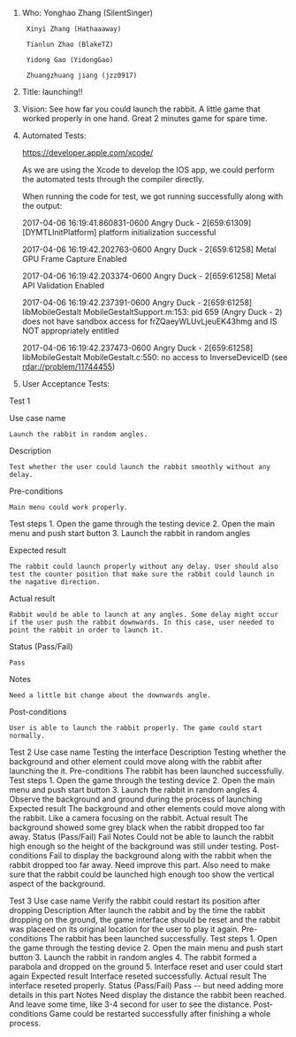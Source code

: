 1. Who: 
        Yonghao Zhang (SilentSinger)
        
        Xinyi Zhang (Hathaaaway)
        
        Tianlun Zhao (BlakeTZ)
        
        Yidong Gao (YidongGao)
        
        Zhuangzhuang jiang (jzz0917)

2. Title: launching!!

3. Vision: See how far you could launch the rabbit. A little game that worked properly in one hand. Great 2 minutes game for spare time.

4. Automated Tests:

    https://developer.apple.com/xcode/
    
    As we are using the Xcode to develop the IOS app, we could perform the automated tests through the compiler directly.
    
    When running the code for test, we got running successfully along with the output:
    
    2017-04-06 16:19:41.860831-0600 Angry Duck - 2[659:61309] [DYMTLInitPlatform] platform initialization successful
    
    2017-04-06 16:19:42.202763-0600 Angry Duck - 2[659:61258] Metal GPU Frame Capture Enabled
    
    2017-04-06 16:19:42.203374-0600 Angry Duck - 2[659:61258] Metal API Validation Enabled
    
    2017-04-06 16:19:42.237391-0600 Angry Duck - 2[659:61258] libMobileGestalt MobileGestaltSupport.m:153: pid 659 (Angry Duck - 2) does not have sandbox access for frZQaeyWLUvLjeuEK43hmg and IS NOT appropriately entitled
    
    2017-04-06 16:19:42.237473-0600 Angry Duck - 2[659:61258] libMobileGestalt MobileGestalt.c:550: no access to InverseDeviceID (see <rdar://problem/11744455>)

5. User Acceptance Tests:

Test 1

Use case name

    Launch the rabbit in random angles.
    
Description

    Test whether the user could launch the rabbit smoothly without any delay.
    
Pre-conditions

    Main menu could work properly.
    
Test steps
    1. Open the game through the testing device
    2. Open the main menu and push start button
    3. Launch the rabbit in random angles
    
Expected result

    The rabbit could launch properly without any delay. User should also test the counter position that make sure the rabbit could launch in the nagative direction.
    
Actual result

    Rabbit would be able to launch at any angles. Some delay might occur if the user push the rabbit downwards. In this case, user needed to point the rabbit in order to launch it.
    
Status (Pass/Fail)

    Pass
    
Notes

    Need a little bit change about the downwards angle.
    
Post-conditions

    User is able to launch the rabbit properly. The game could start normally.


Test 2
Use case name
    Testing the interface
Description
    Testing whether the background and other element could move along with the rabbit after launching the it.
Pre-conditions
    The rabbit has been launched successfully.
Test steps
    1. Open the game through the testing device
    2. Open the main menu and push start button
    3. Launch the rabbit in random angles
    4. Observe the background and ground during the process of launching
Expected result
    The background and other elements could move along with the rabbit. Like a camera focusing on the rabbit.
Actual result
    The background showed some grey black when the rabbit dropped too far away.
Status (Pass/Fail)
    Fail
Notes
    Could not be able to launch the rabbit high enough so the height of the background was still under testing.
Post-conditions
    Fail to display the background along with the rabbit when the rabbit dropped too far away. Need improve this part. Also need to make sure that the rabbit could be launched high enough too show the vertical aspect of the background.


Test 3
Use case name
    Verify the rabbit could restart its position after dropping
Description
    After launch the rabbit and by the time the rabbit dropping on the ground, the game interface should be reset and the rabbit was placeed on its original location for the user to play it again.
Pre-conditions
    The rabbit has been launched successfully.
Test steps
    1. Open the game through the testing device
    2. Open the main menu and push start button
    3. Launch the rabbit in random angles
    4. The rabbit formed a parabola and dropped on the ground
    5. Interface reset and user could start again
Expected result
    Interface reseted successfully.
Actual result
    The interface reseted properly.
Status (Pass/Fail)
    Pass -- but need adding more details in this part
Notes
    Need display the distance the rabbit been reached. And leave some time, like 3-4 second for user to see the distance.
Post-conditions
    Game could be restarted successfully after finishing a whole process.
